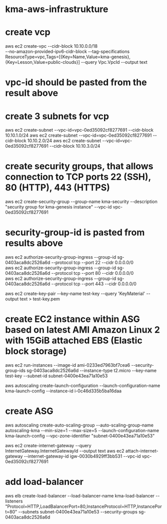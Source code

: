 # kma-aws-infrastrukture

# create vcp
aws ec2 create-vpc 
	--cidr-block 10.10.0.0/18  
	--no-amazon-provided-ipv6-cidr-block 
	--tag-specifications ResourceType=vpc,Tags=[{Key=Name,Value=kma-genesis},{Key=Lesson,Value=public-clouds}] 
	--query Vpc.VpcId --output text
	
# vpc-id should be pasted from the result above
 
# create 3 subnets for vcp
aws ec2 create-subnet --vpc-id=vpc-0ed35092cf8277691 --cidr-block 10.10.1.0/24
aws ec2 create-subnet --vpc-id=vpc-0ed35092cf8277691 --cidr-block 10.10.2.0/24
aws ec2 create-subnet --vpc-id=vpc-0ed35092cf8277691 --cidr-block 10.10.3.0/24

# create security groups, that allows connection to TCP ports 22 (SSH), 80 (HTTP), 443 (HTTPS)
aws ec2 create-security-group 
		--group-name kma-security 
		--description "security group for kma-genesis instance" 
		--vpc-id  vpc-0ed35092cf8277691
		
# security-group-id is pasted from results above
aws ec2 authorize-security-group-ingress --group-id sg-0403aca8dc2526a6d --protocol tcp  --port 22  --cidr 0.0.0.0/0        
aws ec2 authorize-security-group-ingress --group-id sg-0403aca8dc2526a6d --protocol tcp  --port 80  --cidr 0.0.0.0/0        
aws ec2 authorize-security-group-ingress --group-id sg-0403aca8dc2526a6d --protocol tcp  --port 443  --cidr 0.0.0.0/0        

aws ec2 create-key-pair --key-name test-key --query 'KeyMaterial' --output text > test-key.pem

# create EC2  instance within ASG based on latest AMI Amazon Linux 2 with 15GiB attached EBS (Elastic block storage) 
aws ec2 run-instances --image-id ami-0233ed7963bf7cea6  --security-group-ids sg-0403aca8dc2526a6d --instance-type t2.micro --key-name test-key --subnet-id subnet-0400e43ea71a10e53

aws autoscaling create-launch-configuration --launch-configuration-name kma-launch-config --instance-id i-0c46d335b5ba16daa

# create ASG
aws autoscaling create-auto-scaling-group --auto-scaling-group-name autoscaling-kma --min-size=1 --max-size=5 --launch-configuration-name kma-launch-config --vpc-zone-identifier "subnet-0400e43ea71a10e53"

aws ec2 create-internet-gateway --query InternetGateway.InternetGatewayId --output text
aws ec2 attach-internet-gateway --internet-gateway-id igw-0030b4929ff3bb531 --vpc-id vpc-0ed35092cf8277691
# add load-balancer
aws elb create-load-balancer --load-balancer-name kma-load-balancer --listeners "Protocol=HTTP,LoadBalancerPort=80,InstanceProtocol=HTTP,InstancePort=80" --subnets subnet-0400e43ea71a10e53 --security-groups sg-0403aca8dc2526a6d




